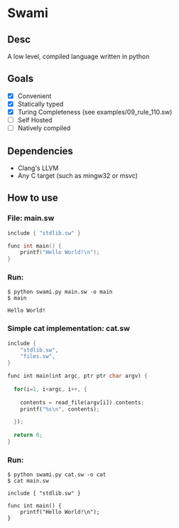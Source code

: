 # Swami
## Desc
A low level, compiled language written in python
## Goals
- [x] Convenient
- [x] Statically typed
- [x] Turing Completeness (see examples/09_rule_110.sw)
- [ ] Self Hosted
- [ ] Natively compiled
## Dependencies
- Clang's LLVM
- Any C target (such as mingw32 or msvc)
## How to use
### File: main.sw
```c
include { "stdlib.sw" }

func int main() {
    printf("Hello World!\n");
}
```
### Run:
```
$ python swami.py main.sw -o main
$ main

Hello World!
```
### Simple cat implementation: cat.sw
```rs
include {
    "stdlib.sw",
    "files.sw",
}

func int main(int argc, ptr ptr char argv) {
  
  for(i=1, i<argc, i++, {
    
    contents = read_file(argv[i]).contents;
    printf("%s\n", contents);

  });
  
  return 0;
}
```
### Run:
```
$ python swami.py cat.sw -o cat
$ cat main.sw

include { "stdlib.sw" }

func int main() {
    printf("Hello World!\n");
}

```
